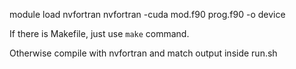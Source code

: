 module load nvfortran
nvfortran -cuda mod.f90 prog.f90 -o device


If there is Makefile,
just use `make` command.

Otherwise compile with nvfortran and match output inside run.sh
